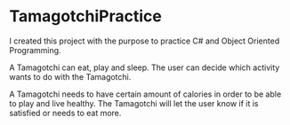 # TamagotchiPractice

I created this project with the purpose to practice C# and Object Oriented Programming. 

A Tamagotchi can eat, play and sleep. The user can decide which activity wants to do with the Tamagotchi.

A Tamagotchi needs to have certain amount of calories in order to be able to play and live healthy. The Tamagotchi will let the user know if it is satisfied or needs to eat more.
